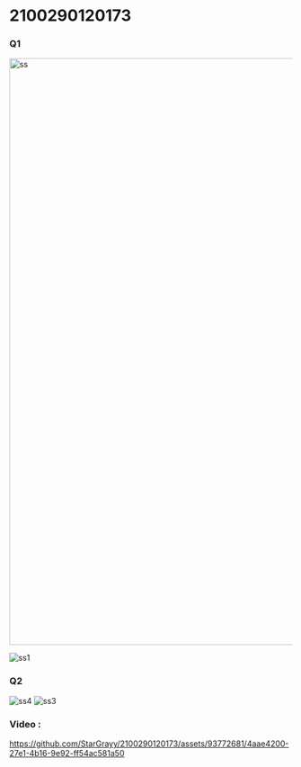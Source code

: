 # 2100290120173

### Q1

<img width="1044" alt="ss" src="https://github.com/StarGrayy/2100290120173/assets/93772681/77d904dc-1200-4574-ab6b-2ba4a2e94158">

![ss1](https://github.com/StarGrayy/2100290120173/assets/93772681/d4f3cc1c-2c97-4c20-aa19-a62a8f36fde9)


### Q2
![ss4](https://github.com/StarGrayy/2100290120173/assets/93772681/fbacbabc-47de-4692-b59a-69d3151c6e72)
![ss3](https://github.com/StarGrayy/2100290120173/assets/93772681/de011316-3543-477d-81b5-4f1fad698e8d)



### Video :


https://github.com/StarGrayy/2100290120173/assets/93772681/4aae4200-27e1-4b16-9e92-ff54ac581a50





